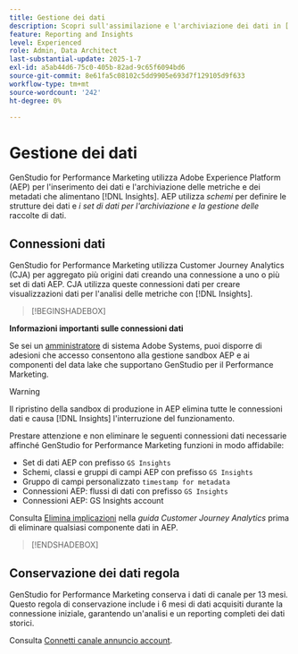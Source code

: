 ```yaml
---
title: Gestione dei dati
description: Scopri sull'assimilazione e l'archiviazione dei dati in [!DNL Insights] GenStudio for Performance Marketing.
feature: Reporting and Insights
level: Experienced
role: Admin, Data Architect
last-substantial-update: 2025-1-7
exl-id: a5ab44d6-75c0-405b-82ad-9c65f6094bd6
source-git-commit: 8e61fa5c08102c5dd9905e693d7f129105d9f633
workflow-type: tm+mt
source-wordcount: '242'
ht-degree: 0%

---
```


# Gestione dei dati

GenStudio for Performance Marketing utilizza Adobe Experience Platform (AEP) per l&#39;inserimento dei dati e l&#39;archiviazione delle metriche e dei metadati che alimentano [!DNL Insights]. AEP utilizza _schemi_ per definire le strutture dei dati e _i set di dati per l&#39;archiviazione e la gestione delle_ raccolte di dati.

## Connessioni dati

GenStudio for Performance Marketing utilizza Customer Journey Analytics (CJA) per aggregato più origini dati creando una connessione a uno o più set di dati AEP. CJA utilizza queste connessioni dati per creare visualizzazioni dati per l&#39;analisi delle metriche con [!DNL Insights].

>[!BEGINSHADEBOX]

**Informazioni importanti sulle connessioni dati**

Se sei un [amministratore](/help/user-guide/user-roles.md#adobe-system-administrator-vs-genstudio-system-manager) di sistema Adobe Systems, puoi disporre di adesioni che accesso consentono alla gestione sandbox AEP e ai componenti del data lake che supportano GenStudio per il Performance Marketing.

>[!WARNING]
>
>Il ripristino della sandbox di produzione in AEP elimina tutte le connessioni dati e causa [!DNL Insights] l&#39;interruzione del funzionamento.

Prestare attenzione e non eliminare le seguenti connessioni dati necessarie affinché GenStudio for Performance Marketing funzioni in modo affidabile:

- Set di dati AEP con prefisso `GS Insights`
- Schemi, classi e gruppi di campi AEP con prefisso `GS Insights`
- Gruppo di campi personalizzato `timestamp for metadata`
- Connessioni AEP: flussi di dati con prefisso `GS Insights`
- Connessioni AEP: GS Insights account

Consulta [Elimina implicazioni](https://experienceleague.adobe.com/en/docs/analytics-platform/using/technotes/deletion) nella _guida Customer Journey Analytics_ prima di eliminare qualsiasi componente dati in AEP.

>[!ENDSHADEBOX]

## Conservazione dei dati regola

GenStudio for Performance Marketing conserva i dati di canale per 13 mesi. Questo regola di conservazione include i 6 mesi di dati acquisiti durante la connessione iniziale, garantendo un&#39;analisi e un reporting completi dei dati storici.

Consulta [Connetti canale annuncio account](/help/user-guide/connectors/connect-channel.md).
